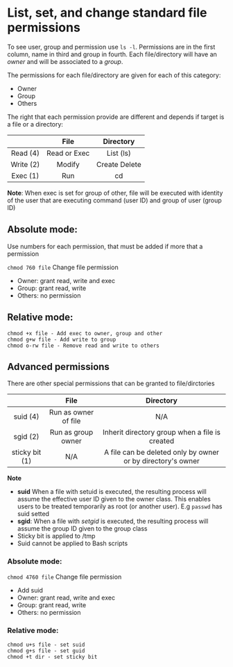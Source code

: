 # List, set, and change standard file permissions
To see user, group and permission use `ls -l`. Permissions are in the first column, name in third and group in fourth. Each file/directory will have an *owner* and will be associated to a *group*.

The permissions for each file/directory are given for each of this category:
* Owner
* Group
* Others

The right that each permission provide are different and depends if target is a file or a directory:

|           |     File     |   Directory   |
| :-------: | :----------: | :-----------: |
| Read (4)  | Read or Exec |   List (ls)   |
| Write (2) |    Modify    | Create Delete |
| Exec (1)  |     Run      |      cd       |

**Note**: When exec is set for group of other, file will be executed with identity of the user that are executing command (user ID) and group of user (group ID)

## Absolute mode:
Use numbers for each permission, that must be added if more that a permission 

`chmod 760 file` Change file permission
  * Owner: grant read, write and exec
  * Group: grant read, write
  * Others: no permission

## Relative mode:
```
chmod +x file - Add exec to owner, group and other
chmod g+w file - Add write to group
chmod o-rw file - Remove read and write to others
```

## Advanced permissions
There are other special permissions that can be granted to file/dirctories

|                |         File         |                          Directory                          |
| :------------: | :------------------: | :---------------------------------------------------------: |
|    suid (4)    | Run as owner of file |                             N/A                             |
|    sgid (2)    |  Run as group owner  |       Inherit directory group when a file is created        |
| sticky bit (1) |         N/A          | A file can be deleted only by owner or by directory's owner |

**Note**
* **suid** When a file with setuid is executed, the resulting process will assume the effective user ID given to the owner class. This enables users to be treated temporarily as root (or another user). E.g `passwd` has suid setted 
* **sgid**:  When a file with *setgid* is executed, the resulting process will assume the group ID given to the group class
* Sticky bit is applied to /tmp
* Suid cannot be applied to Bash scripts

### Absolute mode:
`chmod 4760 file` Change file permission
  - Add suid
  - Owner: grant read, write and exec
  - Group: grant read, write
  - Others: no permission

### Relative mode:
```
chmod u+s file - set suid
chmod g+s file - set guid
chmod +t dir - set sticky bit
```
